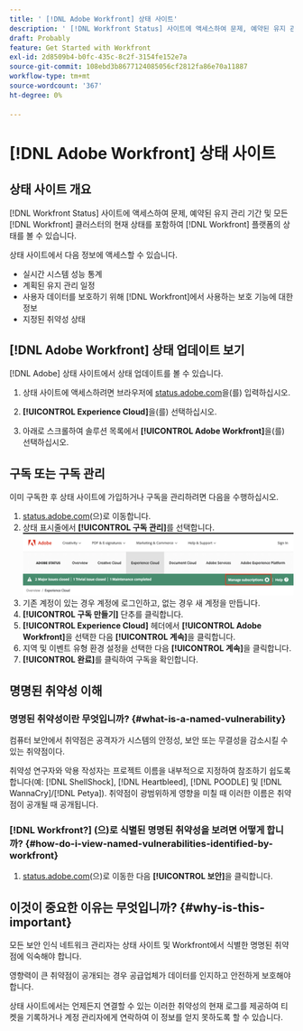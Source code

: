 ```yaml
---
title: ' [!DNL Adobe Workfront] 상태 사이트'
description: ' [!DNL Workfront Status] 사이트에 액세스하여 문제, 예약된 유지 관리 기간 및 모든 [!DNL Workfront] 클러스터의 현재 상태를 포함한  [!DNL Workfront] 플랫폼의 상태를 볼 수 있습니다.'
draft: Probably
feature: Get Started with Workfront
exl-id: 2d8509b4-b0fc-435c-8c2f-3154fe152e7a
source-git-commit: 108ebd3b8677124085056cf2812fa86e70a11887
workflow-type: tm+mt
source-wordcount: '367'
ht-degree: 0%

---
```


# [!DNL Adobe Workfront] 상태 사이트

<!-- Audited: 1/2024 -->

## 상태 사이트 개요

[!DNL Workfront Status] 사이트에 액세스하여 문제, 예약된 유지 관리 기간 및 모든 [!DNL Workfront] 클러스터의 현재 상태를 포함하여 [!DNL Workfront] 플랫폼의 상태를 볼 수 있습니다.

상태 사이트에서 다음 정보에 액세스할 수 있습니다.

* 실시간 시스템 성능 통계
* 계획된 유지 관리 일정
* 사용자 데이터를 보호하기 위해 [!DNL Workfront]에서 사용하는 보호 기능에 대한 정보
* 지정된 취약성 상태

## [!DNL Adobe Workfront] 상태 업데이트 보기

[!DNL Adobe] 상태 사이트에서 상태 업데이트를 볼 수 있습니다.

1. 상태 사이트에 액세스하려면 브라우저에 [status.adobe.com](https://status.adobe.com/)을(를) 입력하십시오.

1. **[!UICONTROL Experience Cloud]**&#x200B;을(를) 선택하십시오.
1. 아래로 스크롤하여 솔루션 목록에서 **[!UICONTROL Adobe Workfront]**&#x200B;을(를) 선택하십시오.

## 구독 또는 구독 관리

이미 구독한 후 상태 사이트에 가입하거나 구독을 관리하려면 다음을 수행하십시오.

1. [status.adobe.com](https://status.adobe.com/)(으)로 이동합니다.
1. 상태 표시줄에서 **[!UICONTROL 구독 관리]**&#x200B;를 선택합니다.
   ![](assets/manage-subs.png)
1. 기존 계정이 있는 경우 계정에 로그인하고, 없는 경우 새 계정을 만듭니다.
1. **[!UICONTROL 구독 만들기]** 단추를 클릭합니다.
1. **[!UICONTROL Experience Cloud]** 헤더에서 **[!UICONTROL Adobe Workfront]**&#x200B;을 선택한 다음 **[!UICONTROL 계속]**&#x200B;을 클릭합니다.
1. 지역 및 이벤트 유형 환경 설정을 선택한 다음 **[!UICONTROL 계속]**&#x200B;을 클릭합니다.
1. **[!UICONTROL 완료]**&#x200B;를 클릭하여 구독을 확인합니다.

## 명명된 취약성 이해

### 명명된 취약성이란 무엇입니까? {#what-is-a-named-vulnerability}

컴퓨터 보안에서 취약점은 공격자가 시스템의 안정성, 보안 또는 무결성을 감소시킬 수 있는 취약점이다.

취약성 연구자와 악용 작성자는 프로젝트 이름을 내부적으로 지정하여 참조하기 쉽도록 합니다(예: [!DNL ShellShock], [!DNL Heartbleed], [!DNL POODLE] 및 [!DNL WannaCry]/[!DNL Petya]). 취약점이 광범위하게 영향을 미칠 때 이러한 이름은 취약점이 공개될 때 공개됩니다.

### [!DNL Workfront?] (으)로 식별된 명명된 취약성을 보려면 어떻게 합니까? {#how-do-i-view-named-vulnerabilities-identified-by-workfront}

1. [status.adobe.com](https://status.adobe.com/)(으)로 이동한 다음 **[!UICONTROL 보안]**&#x200B;을 클릭합니다.

## 이것이 중요한 이유는 무엇입니까? {#why-is-this-important}

모든 보안 인식 네트워크 관리자는 상태 사이트 및 Workfront에서 식별한 명명된 취약점에 익숙해야 합니다.

영향력이 큰 취약점이 공개되는 경우 공급업체가 데이터를 인지하고 안전하게 보호해야 합니다.

상태 사이트에서는 언제든지 연결할 수 있는 이러한 취약성의 현재 로그를 제공하여 티켓을 기록하거나 계정 관리자에게 연락하여 이 정보를 얻지 못하도록 할 수 있습니다.
